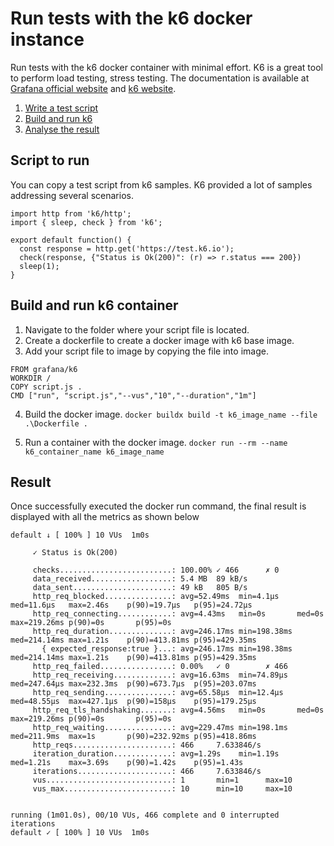 # Run tests with the k6 docker instance 
Run tests with the k6 docker container with minimal effort. K6 is a great tool to perform load testing, stress testing. The documentation is available at [Grafana official website](https://grafana.com/docs/k6/latest/) and [k6 website](https://k6.io/docs/).

1. [Write a test script](#script-to-run)
2. [Build and run k6](#build-and-run-k6-container)
3. [Analyse the result](#result)

## Script to run
You can copy a test script from k6 samples. K6 provided a lot of samples addressing several scenarios.

```
import http from 'k6/http';
import { sleep, check } from 'k6';

export default function() {
  const response = http.get('https://test.k6.io');
  check(response, {"Status is Ok(200)": (r) => r.status === 200})
  sleep(1);
}
```

## Build and run k6 container

1. Navigate to the folder where your script file is located.
2. Create a dockerfile to create a docker image with k6 base image.
3. Add your script file to image by copying the file into image.
```
FROM grafana/k6
WORKDIR /
COPY script.js .
CMD ["run", "script.js","--vus","10","--duration","1m"]
```

4. Build the docker image.
    `docker buildx build -t k6_image_name --file .\Dockerfile .`

5. Run a container with the docker image.
    `docker run --rm --name k6_container_name k6_image_name`


## Result

Once successfully executed the docker run command, the final result is displayed with all the metrics as shown below
```
default ↓ [ 100% ] 10 VUs  1m0s

     ✓ Status is Ok(200)

     checks.........................: 100.00% ✓ 466      ✗ 0
     data_received..................: 5.4 MB  89 kB/s
     data_sent......................: 49 kB   805 B/s
     http_req_blocked...............: avg=52.49ms  min=4.1µs    med=11.6µs   max=2.46s    p(90)=19.7µs   p(95)=24.72µs
     http_req_connecting............: avg=4.43ms   min=0s       med=0s       max=219.26ms p(90)=0s       p(95)=0s
     http_req_duration..............: avg=246.17ms min=198.38ms med=214.14ms max=1.21s    p(90)=413.81ms p(95)=429.35ms
       { expected_response:true }...: avg=246.17ms min=198.38ms med=214.14ms max=1.21s    p(90)=413.81ms p(95)=429.35ms
     http_req_failed................: 0.00%   ✓ 0        ✗ 466
     http_req_receiving.............: avg=16.63ms  min=74.89µs  med=247.64µs max=232.3ms  p(90)=673.7µs  p(95)=203.07ms
     http_req_sending...............: avg=65.58µs  min=12.4µs   med=48.55µs  max=427.1µs  p(90)=158µs    p(95)=179.25µs
     http_req_tls_handshaking.......: avg=4.56ms   min=0s       med=0s       max=219.26ms p(90)=0s       p(95)=0s
     http_req_waiting...............: avg=229.47ms min=198.1ms  med=211.9ms  max=1s       p(90)=232.92ms p(95)=418.86ms
     http_reqs......................: 466     7.633846/s
     iteration_duration.............: avg=1.29s    min=1.19s    med=1.21s    max=3.69s    p(90)=1.42s    p(95)=1.43s
     iterations.....................: 466     7.633846/s
     vus............................: 1       min=1      max=10
     vus_max........................: 10      min=10     max=10


running (1m01.0s), 00/10 VUs, 466 complete and 0 interrupted iterations
default ✓ [ 100% ] 10 VUs  1m0s
```
